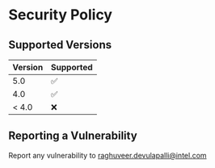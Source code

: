 # Security Policy

## Supported Versions

| Version | Supported          |
| ------- | ------------------ |
| 5.0     | :white_check_mark: |
| 4.0     | :white_check_mark: |
| < 4.0   | :x:                |

## Reporting a Vulnerability

Report any vulnerability to raghuveer.devulapalli@intel.com

